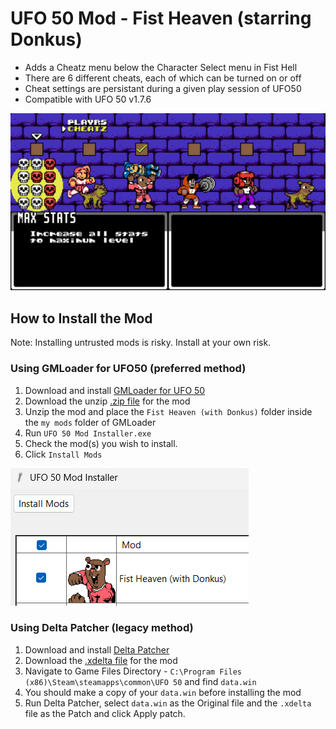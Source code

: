 # UFO 50 Mod - Fist Heaven (starring Donkus)
- Adds a Cheatz menu below the Character Select menu in Fist Hell
- There are 6 different cheats, each of which can be turned on or off
- Cheat settings are persistant during a given play session of UFO50
- Compatible with UFO 50 v1.7.6

![Cheatz menu with Max Stats option selected](/images/cheatz.jpg)

## How to Install the Mod 

Note: Installing untrusted mods is risky. Install at your own risk. 

### Using GMLoader for UFO50 (preferred method)
1. Download and install [GMLoader for UFO 50](https://github.com/phil-macrocheira/GMLoader-UFO50/releases)
2. Download the unzip [.zip file](/Fist%20Heaven%20(with%20Donkus).zip) for the mod
3. Unzip the mod and place the `Fist Heaven (with Donkus)` folder inside the `my mods` folder of GMLoader
4. Run `UFO 50 Mod Installer.exe`
5. Check the mod(s) you wish to install.
6. Click `Install Mods`

![UFO 50 Mod Install interface](/images/mod-install.png)

### Using Delta Patcher (legacy method)
1. Download and install [Delta Patcher](https://github.com/marco-calautti/DeltaPatcher/releases)
2. Download the [.xdelta file](/fist_heaven_v.1.7.6.xdelta) for the mod
3. Navigate to Game Files Directory - `C:\Program Files (x86)\Steam\steamapps\common\UFO 50` and find `data.win`
4. You should make a copy of your `data.win` before installing the mod
5. Run Delta Patcher, select `data.win` as the Original file and the `.xdelta` file as the Patch and click Apply patch.
